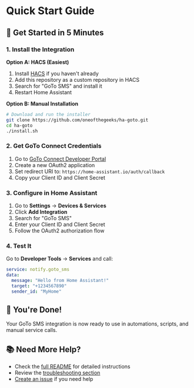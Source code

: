 # Quick Start Guide

## 🚀 Get Started in 5 Minutes

### 1. Install the Integration

**Option A: HACS (Easiest)**
1. Install [HACS](https://hacs.xyz/) if you haven't already
2. Add this repository as a custom repository in HACS
3. Search for "GoTo SMS" and install it
4. Restart Home Assistant

**Option B: Manual Installation**
```bash
# Download and run the installer
git clone https://github.com/oneofthegeeks/ha-goto.git
cd ha-goto
./install.sh
```

### 2. Get GoTo Connect Credentials

1. Go to [GoTo Connect Developer Portal](https://developer.goto.com/)
2. Create a new OAuth2 application
3. Set redirect URI to: `https://home-assistant.io/auth/callback`
4. Copy your Client ID and Client Secret

### 3. Configure in Home Assistant

1. Go to **Settings** → **Devices & Services**
2. Click **Add Integration**
3. Search for "GoTo SMS"
4. Enter your Client ID and Client Secret
5. Follow the OAuth2 authorization flow

### 4. Test It

Go to **Developer Tools** → **Services** and call:

```yaml
service: notify.goto_sms
data:
  message: "Hello from Home Assistant!"
  target: "+1234567890"
  sender_id: "MyHome"
```

## 🎉 You're Done!

Your GoTo SMS integration is now ready to use in automations, scripts, and manual service calls.

## 📚 Need More Help?

- Check the [full README](README.md) for detailed instructions
- Review the [troubleshooting section](README.md#troubleshooting)
- [Create an issue](https://github.com/oneofthegeeks/ha-goto/issues) if you need help 